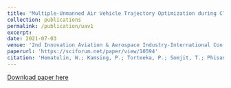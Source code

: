 ```yaml
---
title: "Multiple-Unmanned Air Vehicle Trajectory Optimization during Close-Approach Boundary based on Line-of-Sight Technique"
collection: publications
permalink: /publication/uav1
excerpt:
date: 2021-07-03
venue: '2nd Innovation Aviation & Aerospace Industry-International Conference'
paperurl: 'https://sciforum.net/paper/view/10594'
citation: 'Hematulin, W.; Kamsing, P.; Torteeka, P.; Somjit, T.; Phisannupawong, T.; Jarawan, T. Multiple-Unmanned Air Vehicle Trajectory Optimization during Close-Approach Boundary based on Line-of-Sight Technique, in Proceedings of the Innovation Aviation & Aerospace Industry - International Conference 2021, Chiang Mai, 28–30 June 2021, MDPI: Basel, Switzerland, doi:10.3390/IAAI-2021-10594'
---
```

[Download paper here](https://sciforum.net/paper/view/10594)